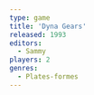 ```yaml
---
type: game
title: 'Dyna Gears'
released: 1993
editors: 
  - Sammy
players: 2
genres:
  - Plates-formes
---
```

